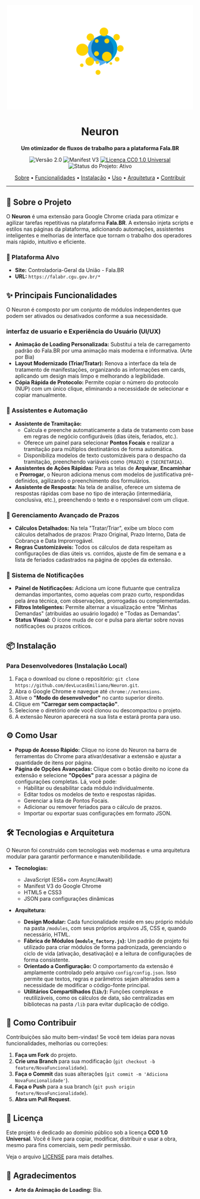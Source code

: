 <p align="center">
  <img src="https://github.com/Mirante5/Neuron/blob/main/images/Intro-Neuron.gif" alt="Animação de Carregamento do Neuron" width="500"/>
</p>

<h1 align="center">Neuron</h1>

<p align="center">
  <strong>Um otimizador de fluxos de trabalho para a plataforma Fala.BR</strong>
</p>

<p align="center">
  <img src="https://img.shields.io/badge/version-2.0-blue.svg" alt="Versão 2.0">
  <img src="https://img.shields.io/badge/Manifest-V3-brightgreen.svg" alt="Manifest V3">
  <a href="LICENSE">
    <img src="https://img.shields.io/badge/License-CC0%201.0-lightgrey.svg" alt="Licença CC0 1.0 Universal">
  </a>
  <img src="https://img.shields.io/badge/Status-Ativo-success.svg" alt="Status do Projeto: Ativo">
</p>

<p align="center">
  <a href="#-sobre-o-projeto">Sobre</a> •
  <a href="#-principais-funcionalidades">Funcionalidades</a> •
  <a href="#-instalação">Instalação</a> •
  <a href="#-como-usar">Uso</a> •
  <a href="#-tecnologias-e-arquitetura">Arquitetura</a> •
  <a href="#-como-contribuir">Contribuir</a>
</p>

---

## 🚀 Sobre o Projeto

O **Neuron** é uma extensão para Google Chrome criada para otimizar e agilizar tarefas repetitivas na plataforma **Fala.BR**. A extensão injeta scripts e estilos nas páginas da plataforma, adicionando automações, assistentes inteligentes e melhorias de interface que tornam o trabalho dos operadores mais rápido, intuitivo e eficiente.

### 🎯 Plataforma Alvo
* **Site:** Controladoria-Geral da União - Fala.BR
* **URL:** `https://falabr.cgu.gov.br/*`

## ✨ Principais Funcionalidades

O Neuron é composto por um conjunto de módulos independentes que podem ser ativados ou desativados conforme a sua necessidade.

###  interfaz de usuario e Experiência do Usuário (UI/UX)
* **Animação de Loading Personalizada:** Substitui a tela de carregamento padrão do Fala.BR por uma animação mais moderna e informativa. (Arte por Bia)
* **Layout Modernizado (Triar/Tratar):** Renova a interface da tela de tratamento de manifestações, organizando as informações em cards, aplicando um design mais limpo e melhorando a legibilidade.
* **Cópia Rápida de Protocolo:** Permite copiar o número do protocolo (NUP) com um único clique, eliminando a necessidade de selecionar e copiar manualmente.

### 🤖 Assistentes e Automação
* **Assistente de Tramitação:**
    * Calcula e preenche automaticamente a data de tratamento com base em regras de negócio configuráveis (dias úteis, feriados, etc.).
    * Oferece um painel para selecionar **Pontos Focais** e realizar a tramitação para múltiplos destinatários de forma automática.
    * Disponibiliza modelos de texto customizáveis para o despacho da tramitação, preenchendo variáveis como `{PRAZO}` e `{SECRETARIA}`.
* **Assistentes de Ações Rápidas:** Para as telas de **Arquivar**, **Encaminhar** e **Prorrogar**, o Neuron adiciona menus com modelos de justificativa pré-definidos, agilizando o preenchimento dos formulários.
* **Assistente de Resposta:** Na tela de análise, oferece um sistema de respostas rápidas com base no tipo de interação (intermediária, conclusiva, etc.), preenchendo o texto e o responsável com um clique.

### 📅 Gerenciamento Avançado de Prazos
* **Cálculos Detalhados:** Na tela "Tratar/Triar", exibe um bloco com cálculos detalhados de prazos: Prazo Original, Prazo Interno, Data de Cobrança e Data Improrrogável.
* **Regras Customizáveis:** Todos os cálculos de data respeitam as configurações de dias úteis vs. corridos, ajuste de fim de semana e a lista de feriados cadastrados na página de opções da extensão.

### 🔔 Sistema de Notificações
* **Painel de Notificações:** Adiciona um ícone flutuante que centraliza demandas importantes, como aquelas com prazo curto, respondidas pela área técnica, com observações, prorrogadas ou complementadas.
* **Filtros Inteligentes:** Permite alternar a visualização entre "Minhas Demandas" (atribuídas ao usuário logado) e "Todas as Demandas".
* **Status Visual:** O ícone muda de cor e pulsa para alertar sobre novas notificações ou prazos críticos.

## 📦 Instalação

### Para Desenvolvedores (Instalação Local)
1.  Faça o download ou clone o repositório: `git clone https://github.com/devLucasEmiliano/Neuron.git`.
2.  Abra o Google Chrome e navegue até `chrome://extensions`.
3.  Ative o **"Modo do desenvolvedor"** no canto superior direito.
4.  Clique em **"Carregar sem compactação"**.
5.  Selecione o diretório onde você clonou ou descompactou o projeto.
6.  A extensão Neuron aparecerá na sua lista e estará pronta para uso.

## ⚙️ Como Usar

* **Popup de Acesso Rápido:** Clique no ícone do Neuron na barra de ferramentas do Chrome para ativar/desativar a extensão e ajustar a quantidade de itens por página.
* **Página de Opções Avançadas:** Clique com o botão direito no ícone da extensão e selecione **"Opções"** para acessar a página de configurações completas. Lá, você pode:
    * Habilitar ou desabilitar cada módulo individualmente.
    * Editar todos os modelos de texto e respostas rápidas.
    * Gerenciar a lista de Pontos Focais.
    * Adicionar ou remover feriados para o cálculo de prazos.
    * Importar ou exportar suas configurações em formato JSON.

## 🛠️ Tecnologias e Arquitetura

O Neuron foi construído com tecnologias web modernas e uma arquitetura modular para garantir performance e manutenibilidade.

* **Tecnologias:**
    * JavaScript (ES6+ com Async/Await)
    * Manifest V3 do Google Chrome
    * HTML5 e CSS3
    * JSON para configurações dinâmicas

* **Arquitetura:**
    * **Design Modular:** Cada funcionalidade reside em seu próprio módulo na pasta `/modules`, com seus próprios arquivos JS, CSS e, quando necessário, HTML.
    * **Fábrica de Módulos (`module_factory.js`):** Um padrão de projeto foi utilizado para criar módulos de forma padronizada, gerenciando o ciclo de vida (ativação, desativação) e a leitura de configurações de forma consistente.
    * **Orientado a Configuração:** O comportamento da extensão é amplamente controlado pelo arquivo `config/config.json`. Isso permite que textos, regras e parâmetros sejam alterados sem a necessidade de modificar o código-fonte principal.
    * **Utilitários Compartilhados (`lib/`):** Funções complexas e reutilizáveis, como os cálculos de data, são centralizadas em bibliotecas na pasta `/lib` para evitar duplicação de código.

## 🤝 Como Contribuir

Contribuições são muito bem-vindas! Se você tem ideias para novas funcionalidades, melhorias ou correções:

1.  **Faça um Fork** do projeto.
2.  **Crie uma Branch** para sua modificação (`git checkout -b feature/NovaFuncionalidade`).
3.  **Faça o Commit** das suas alterações (`git commit -m 'Adiciona NovaFuncionalidade'`).
4.  **Faça o Push** para a sua branch (`git push origin feature/NovaFuncionalidade`).
5.  **Abra um Pull Request**.

## 📄 Licença

Este projeto é dedicado ao domínio público sob a licença **CC0 1.0 Universal**. Você é livre para copiar, modificar, distribuir e usar a obra, mesmo para fins comerciais, sem pedir permissão.

Veja o arquivo [LICENSE](LICENSE) para mais detalhes.

## 🙏 Agradecimentos

* **Arte da Animação de Loading:** Bia.
